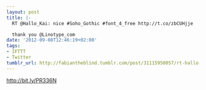 ```yaml
---
layout: post
title: |-
  RT @Hallo_Kai: nice #Soho_Gothic #font_4_free http://t.co/zbCUHjje

  thank you @Linotype_com
date: '2012-09-08T12:46:19+02:00'
tags:
- IFTTT
- Twitter
tumblr_url: http://fabiantheblind.tumblr.com/post/31115950057/rt-hallo-kai-nice-soho-gothic-font-4-free
---
```

http://bit.ly/PR336N
